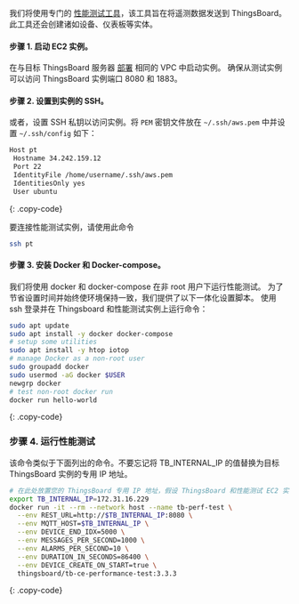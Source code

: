 我们将使用专门的 [性能测试工具](https://github.com/thingsboard/performance-tests/#running)，该工具旨在将遥测数据发送到 ThingsBoard。
此工具还会创建诸如设备、仪表板等实体。

#### 步骤 1. 启动 EC2 实例。

在与目标 ThingsBoard 服务器 [部署](/docs/reference/performance/setup-aws-instances/) 相同的 VPC 中启动实例。
确保从测试实例可以访问 ThingsBoard 实例端口 8080 和 1883。

#### 步骤 2. 设置到实例的 SSH。

或者，设置 SSH 私钥以访问实例。将 `PEM` 密钥文件放在 `~/.ssh/aws.pem` 中并设置 `~/.ssh/config` 如下：
```bash
Host pt
 Hostname 34.242.159.12
 Port 22
 IdentityFile /home/username/.ssh/aws.pem
 IdentitiesOnly yes
 User ubuntu
```
{: .copy-code}


要连接性能测试实例，请使用此命令
```bash
ssh pt
```

#### 步骤 3. 安装 Docker 和 Docker-compose。

我们将使用 docker 和 docker-compose 在非 root 用户下运行性能测试。
为了节省设置时间并始终使环境保持一致，我们提供了以下一体化设置脚本。
使用 ssh 登录并在 Thingsboard 和性能测试实例上运行命令：

```bash
sudo apt update
sudo apt install -y docker docker-compose
# setup some utilities
sudo apt install -y htop iotop
# manage Docker as a non-root user
sudo groupadd docker
sudo usermod -aG docker $USER
newgrp docker
# test non-root docker run
docker run hello-world
```
{: .copy-code}


### 步骤 4. 运行性能测试

该命令类似于下面列出的命令。不要忘记将 TB_INTERNAL_IP 的值替换为目标 ThingsBoard 实例的专用 IP 地址。

```bash
# 在此处放置您的 ThingsBoard 专用 IP 地址，假设 ThingsBoard 和性能测试 EC2 实例位于同一 VPC 中。
export TB_INTERNAL_IP=172.31.16.229 
docker run -it --rm --network host --name tb-perf-test \
  --env REST_URL=http://$TB_INTERNAL_IP:8080 \
  --env MQTT_HOST=$TB_INTERNAL_IP \
  --env DEVICE_END_IDX=5000 \
  --env MESSAGES_PER_SECOND=1000 \
  --env ALARMS_PER_SECOND=10 \
  --env DURATION_IN_SECONDS=86400 \
  --env DEVICE_CREATE_ON_START=true \
  thingsboard/tb-ce-performance-test:3.3.3
```
{: .copy-code}